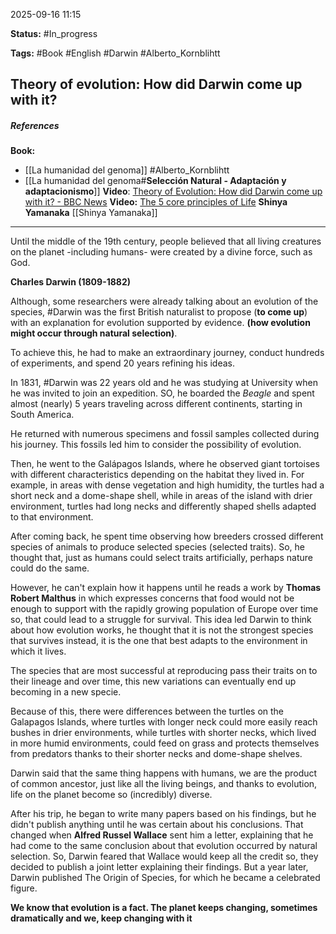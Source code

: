 2025-09-16 11:15

**Status:** #In_progress 

**Tags:** #Book #English #Darwin #Alberto_Kornblihtt

## Theory of evolution: How did Darwin come up with it?

##### **References**
**Book:** 
- [[La humanidad del genoma]] #Alberto_Kornblihtt 
- [[La humanidad del genoma#**Selección Natural - Adaptación y adaptacionismo**]]
**Video**: [Theory of Evolution: How did Darwin come up with it? - BBC News](https://www.youtube.com/watch?v=JOk_0mUT_JU)
**Video:** [The 5 core principles of Life](https://www.youtube.com/watch?v=5EwVBC3VsRA)
**Shinya Yamanaka** [[Shinya Yamanaka]]

---
Until the middle of the 19th century, people believed that all living creatures on the planet -including humans- were created by a divine force, such as God.

**Charles Darwin (1809-1882)**

Although, some researchers were already talking about an evolution of the species, #Darwin was the first British naturalist to propose (**to come up**) with an explanation for evolution supported by evidence. **(how evolution might occur through natural selection)**.

To achieve this, he had to make an extraordinary journey, conduct hundreds of experiments, and spend 20 years refining his ideas.

In 1831, #Darwin was 22 years old and he was studying at University when he was invited to join an expedition. SO, he boarded the *Beagle* and spent almost (nearly) 5 years traveling across different continents, starting in South America.

He returned with numerous specimens and fossil samples collected during his journey. This fossils led him to consider the possibility of evolution.

Then, he went to the Galápagos Islands, where he observed giant tortoises with different characteristics depending on the habitat they lived in. For example, in areas with dense vegetation and high humidity, the turtles had a short neck and a dome-shape shell, while in areas of the island with drier environment, turtles had long necks and differently shaped shells adapted to that environment. 

After coming back, he spent time observing how breeders crossed different species of animals to produce selected species (selected traits). So, he thought that, just as humans could select traits artificially, perhaps nature could do the same.

However, he can't explain how it happens until he reads a work by **Thomas Robert Malthus** in which expresses concerns that food would not be enough to support with the rapidly growing population of Europe over time so, that could lead to a struggle for survival. This idea led Darwin to think about how evolution works, he thought that it is not the strongest species that survives instead, it is the one that best adapts to the environment in which it lives.

The species that are most successful at reproducing pass their traits on to their lineage and over time, this new variations can eventually end up becoming in a new specie.

Because of this, there were differences between the turtles on the Galapagos Islands, where turtles with longer neck could more easily reach bushes in drier environments, while turtles with shorter necks, which lived in more humid environments, could feed on grass and protects themselves from predators thanks to their shorter necks and dome-shape shelves.

Darwin said that the same thing happens with humans, we are the product of common ancestor, just like all the living beings, and thanks to evolution, life on the planet become so (incredibly) diverse.

After his trip, he began to write many papers based on his findings, but he didn't publish anything until he was certain about his conclusions. That changed when **Alfred Russel Wallace** sent him a letter, explaining that he had come to the same conclusion about that evolution occurred by natural selection. So, Darwin feared that Wallace would keep all the credit so, they decided to publish a joint letter explaining their findings.
But a year later, Darwin published The Origin of Species, for which he became a celebrated figure.

**We know that evolution is a fact. The planet keeps changing, sometimes dramatically and we, keep changing with it**















